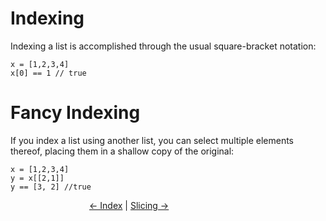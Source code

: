# Indexing 

Indexing a list is accomplished through the usual square-bracket notation:

```
x = [1,2,3,4]
x[0] == 1 // true
```

# Fancy Indexing

If you index a list using another list, you can select multiple elements thereof, placing them in a shallow copy of the original:

```
x = [1,2,3,4]
y = x[[2,1]]
y == [3, 2] //true
```

<div style=' margin: auto; width: 50%;'>

[<- Index](./README.md) |
[Slicing ->](./1-slicing.md)

</div>

